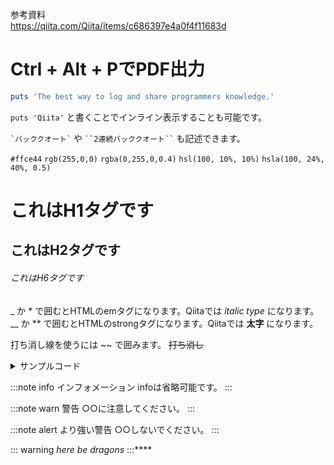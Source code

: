 参考資料   
https://qiita.com/Qiita/items/c686397e4a0f4f11683d
# Ctrl + Alt + PでPDF出力

```ruby:qiita.rb
puts 'The best way to log and share programmers knowledge.'
```

`puts 'Qiita'` と書くことでインライン表示することも可能です。

`` `バッククオート` `` や ``` ``2連続バッククオート`` ``` も記述できます。

`#ffce44`
`rgb(255,0,0)`
`rgba(0,255,0,0.4)`
`hsl(100, 10%, 10%)`
`hsla(100, 24%, 40%, 0.5)`

# これはH1タグです
## これはH2タグです
###### これはH6タグです

_ か * で囲むとHTMLのemタグになります。Qiitaでは *italic type* になります。
__ か ** で囲むとHTMLのstrongタグになります。Qiitaでは **太字** になります。

打ち消し線を使うには ~~ で囲みます。 ~~打ち消し~~

<details><summary>サンプルコード</summary>
**
**(上に空行が必要)

```rb
puts 'Hello, World'
```
</details>

:::note info
インフォメーション
infoは省略可能です。
:::

:::note warn
警告
○○に注意してください。
:::

:::note alert
より強い警告
○○しないでください。
:::

::: warning
*here be dragons*
:::****